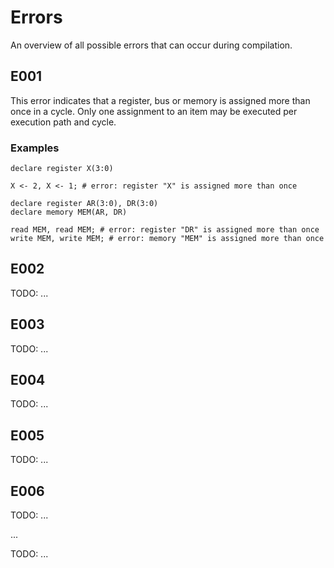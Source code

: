 # Errors

An overview of all possible errors that can occur during compilation.

## E001

This error indicates that a register, bus or memory is assigned more than once in a cycle. Only one assignment to an item may be executed per execution path and cycle.

### Examples

```rteasy,compile_fail
declare register X(3:0)

X <- 2, X <- 1; # error: register "X" is assigned more than once
```

```rteasy,compile_fail
declare register AR(3:0), DR(3:0)
declare memory MEM(AR, DR)

read MEM, read MEM; # error: register "DR" is assigned more than once
write MEM, write MEM; # error: memory "MEM" is assigned more than once
```

## E002

TODO: ...

## E003

TODO: ...

## E004

TODO: ...

## E005

TODO: ...

## E006

TODO: ...

...

TODO: ...
